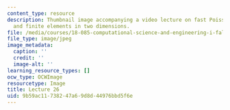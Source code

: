 ```yaml
---
content_type: resource
description: Thumbnail image accompanying a video lecture on fast Poisson solvers
  and finite elements in two dimensions.
file: /media/courses/18-085-computational-science-and-engineering-i-fall-2008/9b59ac11738247a69d8d44976bbd5f6e_26.jpg
file_type: image/jpeg
image_metadata:
  caption: ''
  credit: ''
  image-alt: ''
learning_resource_types: []
ocw_type: OCWImage
resourcetype: Image
title: Lecture 26
uid: 9b59ac11-7382-47a6-9d8d-44976bbd5f6e
---
```

